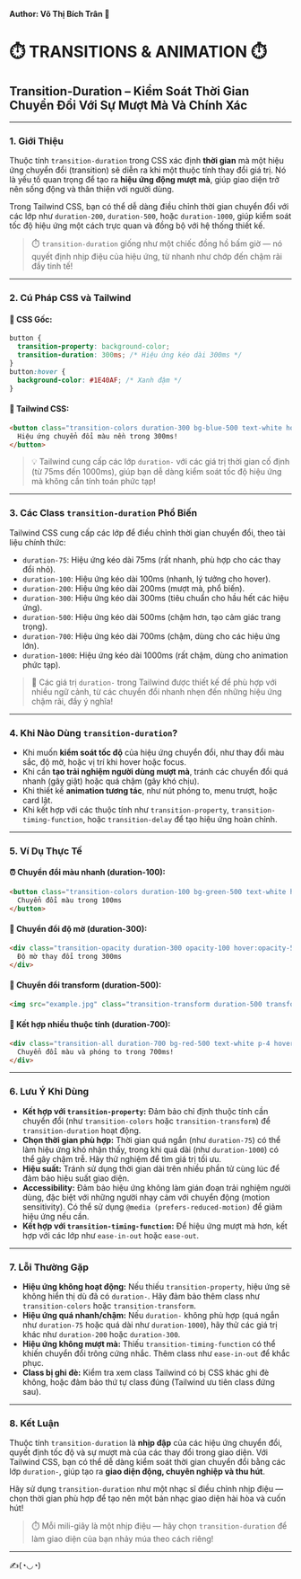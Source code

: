 **Author: Võ Thị Bích Trân 🌸**

# ⏱️ TRANSITIONS & ANIMATION ⏱️

## Transition-Duration – Kiểm Soát Thời Gian Chuyển Đổi Với Sự Mượt Mà Và Chính Xác

---

### 1. **Giới Thiệu**

Thuộc tính `transition-duration` trong CSS xác định **thời gian** mà một hiệu ứng chuyển đổi (transition) sẽ diễn ra khi một thuộc tính thay đổi giá trị. Nó là yếu tố quan trọng để tạo ra **hiệu ứng động mượt mà**, giúp giao diện trở nên sống động và thân thiện với người dùng.

Trong Tailwind CSS, bạn có thể dễ dàng điều chỉnh thời gian chuyển đổi với các lớp như `duration-200`, `duration-500`, hoặc `duration-1000`, giúp kiểm soát tốc độ hiệu ứng một cách trực quan và đồng bộ với hệ thống thiết kế.

> ⏱️ `transition-duration` giống như một chiếc đồng hồ bấm giờ — nó quyết định nhịp điệu của hiệu ứng, từ nhanh như chớp đến chậm rãi đầy tinh tế!

---

### 2. **Cú Pháp CSS và Tailwind**

#### 📌 CSS Gốc:

```css
button {
  transition-property: background-color;
  transition-duration: 300ms; /* Hiệu ứng kéo dài 300ms */
}
button:hover {
  background-color: #1E40AF; /* Xanh đậm */
}
```

#### 📌 Tailwind CSS:

```html
<button class="transition-colors duration-300 bg-blue-500 text-white hover:bg-blue-800 px-4 py-2">
  Hiệu ứng chuyển đổi màu nền trong 300ms!
</button>
```

> 💡 Tailwind cung cấp các lớp `duration-` với các giá trị thời gian cố định (từ 75ms đến 1000ms), giúp bạn dễ dàng kiểm soát tốc độ hiệu ứng mà không cần tính toán phức tạp!

---

### 3. **Các Class `transition-duration` Phổ Biến**

Tailwind CSS cung cấp các lớp để điều chỉnh thời gian chuyển đổi, theo tài liệu chính thức:

- `duration-75`: Hiệu ứng kéo dài 75ms (rất nhanh, phù hợp cho các thay đổi nhỏ).
- `duration-100`: Hiệu ứng kéo dài 100ms (nhanh, lý tưởng cho hover).
- `duration-200`: Hiệu ứng kéo dài 200ms (mượt mà, phổ biến).
- `duration-300`: Hiệu ứng kéo dài 300ms (tiêu chuẩn cho hầu hết các hiệu ứng).
- `duration-500`: Hiệu ứng kéo dài 500ms (chậm hơn, tạo cảm giác trang trọng).
- `duration-700`: Hiệu ứng kéo dài 700ms (chậm, dùng cho các hiệu ứng lớn).
- `duration-1000`: Hiệu ứng kéo dài 1000ms (rất chậm, dùng cho animation phức tạp).

> 🧠 Các giá trị `duration-` trong Tailwind được thiết kế để phù hợp với nhiều ngữ cảnh, từ các chuyển đổi nhanh nhẹn đến những hiệu ứng chậm rãi, đầy ý nghĩa!

---

### 4. **Khi Nào Dùng `transition-duration`?**

- Khi muốn **kiểm soát tốc độ** của hiệu ứng chuyển đổi, như thay đổi màu sắc, độ mờ, hoặc vị trí khi hover hoặc focus.
- Khi cần **tạo trải nghiệm người dùng mượt mà**, tránh các chuyển đổi quá nhanh (gây giật) hoặc quá chậm (gây khó chịu).
- Khi thiết kế **animation tương tác**, như nút phóng to, menu trượt, hoặc card lật.
- Khi kết hợp với các thuộc tính như `transition-property`, `transition-timing-function`, hoặc `transition-delay` để tạo hiệu ứng hoàn chỉnh.

---

### 5. **Ví Dụ Thực Tế**

#### ⏰ Chuyển đổi màu nhanh (duration-100):

```html
<button class="transition-colors duration-100 bg-green-500 text-white hover:bg-green-700 px-4 py-2">
  Chuyển đổi màu trong 100ms
</button>
```

#### 🌟 Chuyển đổi độ mờ (duration-300):

```html
<div class="transition-opacity duration-300 opacity-100 hover:opacity-50 bg-blue-500 text-white p-4">
  Độ mờ thay đổi trong 300ms
</div>
```

#### 📍 Chuyển đổi transform (duration-500):

```html
<img src="example.jpg" class="transition-transform duration-500 transform scale-100 hover:scale-125" alt="Phóng to trong 500ms">
```

#### 🚀 Kết hợp nhiều thuộc tính (duration-700):

```html
<div class="transition-all duration-700 bg-red-500 text-white p-4 hover:bg-red-700 hover:scale-110 transform">
  Chuyển đổi màu và phóng to trong 700ms!
</div>
```

---

### 6. **Lưu Ý Khi Dùng**

- **Kết hợp với `transition-property`:** Đảm bảo chỉ định thuộc tính cần chuyển đổi (như `transition-colors` hoặc `transition-transform`) để `transition-duration` hoạt động.
- **Chọn thời gian phù hợp:** Thời gian quá ngắn (như `duration-75`) có thể làm hiệu ứng khó nhận thấy, trong khi quá dài (như `duration-1000`) có thể gây chậm trễ. Hãy thử nghiệm để tìm giá trị tối ưu.
- **Hiệu suất:** Tránh sử dụng thời gian dài trên nhiều phần tử cùng lúc để đảm bảo hiệu suất giao diện.
- **Accessibility:** Đảm bảo hiệu ứng không làm gián đoạn trải nghiệm người dùng, đặc biệt với những người nhạy cảm với chuyển động (motion sensitivity). Có thể sử dụng `@media (prefers-reduced-motion)` để giảm hiệu ứng nếu cần.
- **Kết hợp với `transition-timing-function`:** Để hiệu ứng mượt mà hơn, kết hợp với các lớp như `ease-in-out` hoặc `ease-out`.

---

### 7. **Lỗi Thường Gặp**

- **Hiệu ứng không hoạt động:** Nếu thiếu `transition-property`, hiệu ứng sẽ không hiển thị dù đã có `duration-`. Hãy đảm bảo thêm class như `transition-colors` hoặc `transition-transform`.
- **Hiệu ứng quá nhanh/chậm:** Nếu `duration-` không phù hợp (quá ngắn như `duration-75` hoặc quá dài như `duration-1000`), hãy thử các giá trị khác như `duration-200` hoặc `duration-300`.
- **Hiệu ứng không mượt mà:** Thiếu `transition-timing-function` có thể khiến chuyển đổi trông cứng nhắc. Thêm class như `ease-in-out` để khắc phục.
- **Class bị ghi đè:** Kiểm tra xem class Tailwind có bị CSS khác ghi đè không, hoặc đảm bảo thứ tự class đúng (Tailwind ưu tiên class đứng sau).

---

### 8. **Kết Luận**

Thuộc tính `transition-duration` là **nhịp đập** của các hiệu ứng chuyển đổi, quyết định tốc độ và sự mượt mà của các thay đổi trong giao diện. Với Tailwind CSS, bạn có thể dễ dàng kiểm soát thời gian chuyển đổi bằng các lớp `duration-`, giúp tạo ra **giao diện động, chuyên nghiệp và thu hút**.

Hãy sử dụng `transition-duration` như một nhạc sĩ điều chỉnh nhịp điệu — chọn thời gian phù hợp để tạo nên một bản nhạc giao diện hài hòa và cuốn hút!

> ⏱️ Mỗi mili-giây là một nhịp điệu — hãy chọn `transition-duration` để làm giao diện của bạn nhảy múa theo cách riêng!

---

✍️(◔◡◔)
